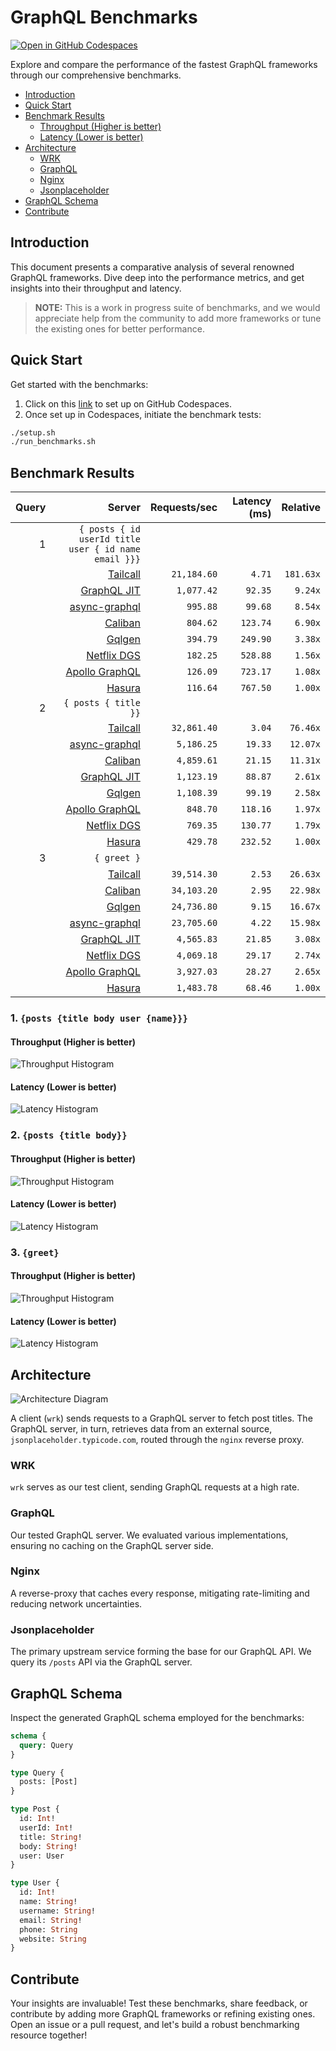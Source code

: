 # GraphQL Benchmarks <!-- omit from toc -->

[![Open in GitHub Codespaces](https://github.com/codespaces/badge.svg)](https://codespaces.new/tailcallhq/graphql-benchmarks)

Explore and compare the performance of the fastest GraphQL frameworks through our comprehensive benchmarks.

- [Introduction](#introduction)
- [Quick Start](#quick-start)
- [Benchmark Results](#benchmark-results)
  - [Throughput (Higher is better)](#throughput-higher-is-better)
  - [Latency (Lower is better)](#latency-lower-is-better)
- [Architecture](#architecture)
  - [WRK](#wrk)
  - [GraphQL](#graphql)
  - [Nginx](#nginx)
  - [Jsonplaceholder](#jsonplaceholder)
- [GraphQL Schema](#graphql-schema)
- [Contribute](#contribute)

[Tailcall]: https://github.com/tailcallhq/tailcall
[Gqlgen]: https://github.com/99designs/gqlgen
[Apollo GraphQL]: https://github.com/apollographql/apollo-server
[Netflix DGS]: https://github.com/netflix/dgs-framework
[Caliban]: https://github.com/ghostdogpr/caliban
[async-graphql]: https://github.com/async-graphql/async-graphql
[Hasura]: https://github.com/hasura/graphql-engine
[GraphQL JIT]: https://github.com/zalando-incubator/graphql-jit

## Introduction

This document presents a comparative analysis of several renowned GraphQL frameworks. Dive deep into the performance metrics, and get insights into their throughput and latency.

> **NOTE:** This is a work in progress suite of benchmarks, and we would appreciate help from the community to add more frameworks or tune the existing ones for better performance.

## Quick Start

Get started with the benchmarks:

1. Click on this [link](https://codespaces.new/tailcallhq/graphql-benchmarks) to set up on GitHub Codespaces.
2. Once set up in Codespaces, initiate the benchmark tests:

```bash
./setup.sh
./run_benchmarks.sh
```

## Benchmark Results

<!-- PERFORMANCE_RESULTS_START -->

| Query | Server | Requests/sec | Latency (ms) | Relative |
|-------:|--------:|--------------:|--------------:|---------:|
| 1 | `{ posts { id userId title user { id name email }}}` |
|| [Tailcall] | `21,184.60` | `4.71` | `181.63x` |
|| [GraphQL JIT] | `1,077.42` | `92.35` | `9.24x` |
|| [async-graphql] | `995.88` | `99.68` | `8.54x` |
|| [Caliban] | `804.62` | `123.74` | `6.90x` |
|| [Gqlgen] | `394.79` | `249.90` | `3.38x` |
|| [Netflix DGS] | `182.25` | `528.88` | `1.56x` |
|| [Apollo GraphQL] | `126.09` | `723.17` | `1.08x` |
|| [Hasura] | `116.64` | `767.50` | `1.00x` |
| 2 | `{ posts { title }}` |
|| [Tailcall] | `32,861.40` | `3.04` | `76.46x` |
|| [async-graphql] | `5,186.25` | `19.33` | `12.07x` |
|| [Caliban] | `4,859.61` | `21.15` | `11.31x` |
|| [GraphQL JIT] | `1,123.19` | `88.87` | `2.61x` |
|| [Gqlgen] | `1,108.39` | `99.19` | `2.58x` |
|| [Apollo GraphQL] | `848.70` | `118.16` | `1.97x` |
|| [Netflix DGS] | `769.35` | `130.77` | `1.79x` |
|| [Hasura] | `429.78` | `232.52` | `1.00x` |
| 3 | `{ greet }` |
|| [Tailcall] | `39,514.30` | `2.53` | `26.63x` |
|| [Caliban] | `34,103.20` | `2.95` | `22.98x` |
|| [Gqlgen] | `24,736.80` | `9.15` | `16.67x` |
|| [async-graphql] | `23,705.60` | `4.22` | `15.98x` |
|| [GraphQL JIT] | `4,565.83` | `21.85` | `3.08x` |
|| [Netflix DGS] | `4,069.18` | `29.17` | `2.74x` |
|| [Apollo GraphQL] | `3,927.03` | `28.27` | `2.65x` |
|| [Hasura] | `1,483.78` | `68.46` | `1.00x` |

<!-- PERFORMANCE_RESULTS_END -->



### 1. `{posts {title body user {name}}}`
#### Throughput (Higher is better)

![Throughput Histogram](assets/req_sec_histogram1.png)

#### Latency (Lower is better)

![Latency Histogram](assets/latency_histogram1.png)

### 2. `{posts {title body}}`
#### Throughput (Higher is better)

![Throughput Histogram](assets/req_sec_histogram2.png)

#### Latency (Lower is better)

![Latency Histogram](assets/latency_histogram2.png)

### 3. `{greet}`
#### Throughput (Higher is better)

![Throughput Histogram](assets/req_sec_histogram3.png)

#### Latency (Lower is better)

![Latency Histogram](assets/latency_histogram3.png)

## Architecture

![Architecture Diagram](assets/architecture.png)

A client (`wrk`) sends requests to a GraphQL server to fetch post titles. The GraphQL server, in turn, retrieves data from an external source, `jsonplaceholder.typicode.com`, routed through the `nginx` reverse proxy.

### WRK

`wrk` serves as our test client, sending GraphQL requests at a high rate.

### GraphQL

Our tested GraphQL server. We evaluated various implementations, ensuring no caching on the GraphQL server side.

### Nginx

A reverse-proxy that caches every response, mitigating rate-limiting and reducing network uncertainties.

### Jsonplaceholder

The primary upstream service forming the base for our GraphQL API. We query its `/posts` API via the GraphQL server.

## GraphQL Schema

Inspect the generated GraphQL schema employed for the benchmarks:

```graphql
schema {
  query: Query
}

type Query {
  posts: [Post]
}

type Post {
  id: Int!
  userId: Int!
  title: String!
  body: String!
  user: User
}

type User {
  id: Int!
  name: String!
  username: String!
  email: String!
  phone: String
  website: String
}
```

## Contribute

Your insights are invaluable! Test these benchmarks, share feedback, or contribute by adding more GraphQL frameworks or refining existing ones. Open an issue or a pull request, and let's build a robust benchmarking resource together!
